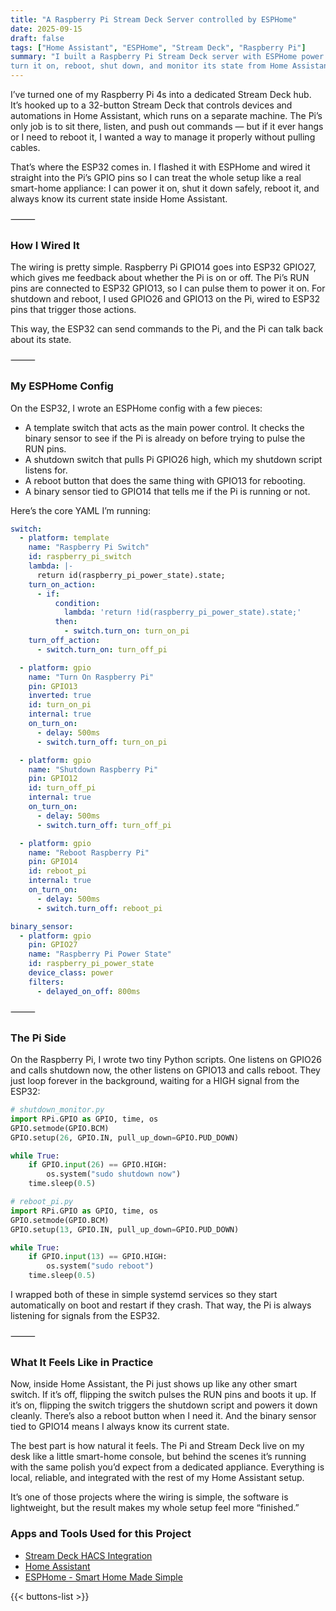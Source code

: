 ```yaml
---
title: "A Raspberry Pi Stream Deck Server controlled by ESPHome"
date: 2025-09-15
draft: false
tags: ["Home Assistant", "ESPHome", "Stream Deck", "Raspberry Pi"]
summary: "I built a Raspberry Pi Stream Deck server with ESPHome power control, letting me 
turn it on, reboot, shut down, and monitor its state from Home Assistant."
---
```


I’ve turned one of my Raspberry Pi 4s into a dedicated Stream Deck hub. It’s hooked up to 
a 32-button Stream Deck that controls devices and automations in Home Assistant, which runs 
on a separate machine. The Pi’s only job is to sit there, listen, and push out commands — 
but if it ever hangs or I need to reboot it, I wanted a way to manage it properly without 
pulling cables.

That’s where the ESP32 comes in. I flashed it with ESPHome and wired it straight into the 
Pi’s GPIO pins so I can treat the whole setup like a real smart-home appliance: I can power 
it on, shut it down safely, reboot it, and always know its current state inside Home Assistant.

⸻

### How I Wired It

The wiring is pretty simple. Raspberry Pi GPIO14 goes into ESP32 GPIO27, which gives me 
feedback about whether the Pi is on or off. The Pi’s RUN pins are connected to ESP32 GPIO13, 
so I can pulse them to power it on. For shutdown and reboot, I used GPIO26 and GPIO13 on the 
Pi, wired to ESP32 pins that trigger those actions.

This way, the ESP32 can send commands to the Pi, and the Pi can talk back about its state.

⸻

### My ESPHome Config

On the ESP32, I wrote an ESPHome config with a few pieces:

- A template switch that acts as the main power control. It checks the binary sensor to 
see if the Pi is already on before trying to pulse the RUN pins.
- A shutdown switch that pulls Pi GPIO26 high, which my shutdown script listens for.
- A reboot button that does the same thing with GPIO13 for rebooting.
- A binary sensor tied to GPIO14 that tells me if the Pi is running or not.

Here’s the core YAML I’m running:
```YAML
switch:
  - platform: template
    name: "Raspberry Pi Switch"
    id: raspberry_pi_switch
    lambda: |-
      return id(raspberry_pi_power_state).state;
    turn_on_action:
      - if:
          condition:
            lambda: 'return !id(raspberry_pi_power_state).state;'
          then:
            - switch.turn_on: turn_on_pi
    turn_off_action:
      - switch.turn_on: turn_off_pi

  - platform: gpio
    name: "Turn On Raspberry Pi"
    pin: GPIO13
    inverted: true
    id: turn_on_pi
    internal: true
    on_turn_on:
      - delay: 500ms
      - switch.turn_off: turn_on_pi

  - platform: gpio
    name: "Shutdown Raspberry Pi"
    pin: GPIO12
    id: turn_off_pi
    internal: true
    on_turn_on:
      - delay: 500ms
      - switch.turn_off: turn_off_pi

  - platform: gpio
    name: "Reboot Raspberry Pi"
    pin: GPIO14
    id: reboot_pi
    internal: true
    on_turn_on:
      - delay: 500ms
      - switch.turn_off: reboot_pi

binary_sensor:
  - platform: gpio
    pin: GPIO27
    name: "Raspberry Pi Power State"
    id: raspberry_pi_power_state
    device_class: power
    filters:
      - delayed_on_off: 800ms
```

⸻

### The Pi Side

On the Raspberry Pi, I wrote two tiny Python scripts. One listens on GPIO26 and calls shutdown 
now, the other listens on GPIO13 and calls reboot. They just loop forever in the background, 
waiting for a HIGH signal from the ESP32:

```Python
# shutdown_monitor.py
import RPi.GPIO as GPIO, time, os
GPIO.setmode(GPIO.BCM)
GPIO.setup(26, GPIO.IN, pull_up_down=GPIO.PUD_DOWN)

while True:
    if GPIO.input(26) == GPIO.HIGH:
        os.system("sudo shutdown now")
    time.sleep(0.5)

# reboot_pi.py
import RPi.GPIO as GPIO, time, os
GPIO.setmode(GPIO.BCM)
GPIO.setup(13, GPIO.IN, pull_up_down=GPIO.PUD_DOWN)

while True:
    if GPIO.input(13) == GPIO.HIGH:
        os.system("sudo reboot")
    time.sleep(0.5)
```

I wrapped both of these in simple systemd services so they start automatically on boot and 
restart if they crash. That way, the Pi is always listening for signals from the ESP32.

⸻

### What It Feels Like in Practice

Now, inside Home Assistant, the Pi just shows up like any other smart switch. If it’s off, 
flipping the switch pulses the RUN pins and boots it up. If it’s on, flipping the switch 
triggers the shutdown script and powers it down cleanly. There’s also a reboot button when I 
need it. And the binary sensor tied to GPIO14 means I always know its current state.

The best part is how natural it feels. The Pi and Stream Deck live on my desk like a little 
smart-home console, but behind the scenes it’s running with the same polish you’d expect from 
a dedicated appliance. Everything is local, reliable, and integrated with the rest of my Home 
Assistant setup.

It’s one of those projects where the wiring is simple, the software is lightweight, but the 
result makes my whole setup feel more “finished.”

### Apps and Tools Used for this Project

- [Stream Deck HACS Integration](https://github.com/Patrick762/hassio-streamdeck)
- [Home Assistant](https://www.home-assistant.io/)
- [ESPHome - Smart Home Made Simple](https://esphome.io/)


{{< buttons-list >}}